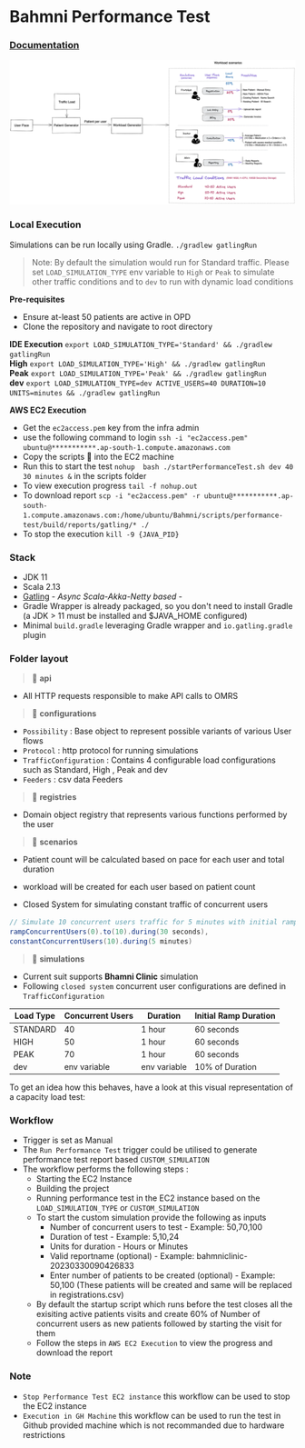 # Bahmni Performance Test

### [Documentation](https://bahmni.atlassian.net/wiki/spaces/BAH/pages/3038445574/Performance+Benchmarking+and+Capacity+Planning)

![Design](https://github.com/Bahmni/bahmni-diagrams/blob/main/quality-gates/performance_design_plan.png)

### Local Execution

Simulations can be run locally using Gradle. `./gradlew gatlingRun`

> Note: By default the simulation would run for Standard traffic. Please set `LOAD_SIMULATION_TYPE` env variable to `High` or `Peak` to simulate other traffic conditions and to `dev` to run with dynamic load conditions

**Pre-requisites**
 - Ensure at-least 50 patients are active in OPD
 - Clone the repository and navigate to root directory
 
**IDE Execution**
`export LOAD_SIMULATION_TYPE='Standard' && ./gradlew gatlingRun` \
**High** `export LOAD_SIMULATION_TYPE='High' && ./gradlew gatlingRun` \
**Peak** `export LOAD_SIMULATION_TYPE='Peak' && ./gradlew gatlingRun` \
**dev**  `export LOAD_SIMULATION_TYPE=dev ACTIVE_USERS=40 DURATION=10 UNITS=minutes && ./gradlew gatlingRun`

**AWS EC2 Execution**
 - Get the `ec2access.pem` key from the infra admin
 - use the following command to login `ssh -i "ec2access.pem" ubuntu@***********.ap-south-1.compute.amazonaws.com`
 - Copy the scripts 📁 into the EC2 machine
 - Run this to start the test `nohup  bash ./startPerformanceTest.sh dev 40 30 minutes &` in the scripts folder
 - To view execution progress  `tail -f nohup.out`
 - To download report `scp -i "ec2access.pem" -r ubuntu@***********.ap-south-1.compute.amazonaws.com:/home/ubuntu/Bahmni/scripts/performance-test/build/reports/gatling/* ./`
 - To stop the execution `kill -9 {JAVA_PID}`

### Stack

- JDK 11
- Scala 2.13
- [Gatling](https://github.com/gatling/gatling/blob/master/LICENSE.txt) - _Async Scala-Akka-Netty based_ -
- Gradle Wrapper is already packaged, so you don't need to install Gradle (a JDK > 11 must be installed and $JAVA_HOME configured)
- Minimal `build.gradle` leveraging Gradle wrapper and `io.gatling.gradle` plugin

### Folder layout

> 📁 **api**

- All HTTP requests responsible to make API calls to OMRS

> 📁 **configurations**

- `Possibility` : Base object to represent possible variants of various User flows
- `Protocol` : http protocol for running simulations
- `TrafficConfiguration` : Contains 4 configurable load configurations such as Standard, High , Peak and dev
- `Feeders` : csv data Feeders

> 📁 **registries**

- Domain object registry that represents various functions performed by the user

> 📁 **scenarios**

- Patient count will be calculated based on pace for each user and total duration
- workload will be created for each user based on patient count

- Closed System for simulating constant traffic of concurrent users

```scala
// Simulate 10 concurrent users traffic for 5 minutes with initial ramp of 30 seconds
rampConcurrentUsers(0).to(10).during(30 seconds),
constantConcurrentUsers(10).during(5 minutes)
```

> 📁 **simulations**

- Current suit supports **Bhamni Clinic** simulation
- Following `closed system` concurrent user configurations are defined in `TrafficConfiguration`

| Load Type | Concurrent Users | Duration     | Initial Ramp Duration |
| --------- | ---------------- | ----------   | --------------------- |
| STANDARD  | 40               | 1 hour       | 60 seconds            |
| HIGH      | 50               | 1 hour       | 60 seconds            |
| PEAK      | 70               | 1 hour       | 60 seconds            |
| dev       | env variable     | env variable | 10% of Duration       |

To get an idea how this behaves, have a look at this visual representation of a capacity load test:

### Workflow

- Trigger is set as Manual
- The `Run Performance Test` trigger could be utilised to generate performance test report based `CUSTOM_SIMULATION`
- The workflow performs the following steps :
  - Starting the EC2 Instance
  - Building the project
  - Running performance test in the EC2 instance based on the `LOAD_SIMULATION_TYPE` or `CUSTOM_SIMULATION`
  - To start the custom simulation provide the following as inputs
      - Number of concurrent users to test - Example: 50,70,100
      - Duration of test - Example: 5,10,24
      - Units for duration - Hours or Minutes
      - Valid reportname (optional) - Example: bahmniclinic-20230330090426833
      - Enter number of patients to be created (optional) - Example: 50,100 (These patients will be created and same will be replaced in registrations.csv)
  - By default the startup script which runs before the test closes all the exisiting active patients visits  and create 60% of Number of concurrent users as new patients followed by starting the visit for them
  - Follow the steps in `AWS EC2 Execution` to view the progress and download the report

### Note 
   - `Stop Performance Test EC2 instance` this workflow can be used to stop the EC2 instance
   - `Execution in GH Machine` this workflow can be used to run the test in Github provided machine which is not recommanded due to hardware restrictions

    
  
